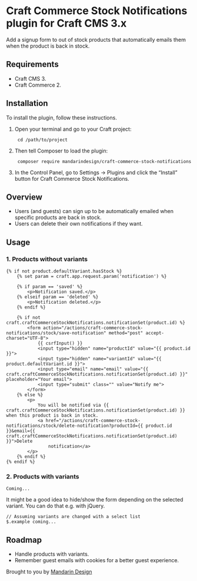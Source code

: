 # Craft Commerce Stock Notifications plugin for Craft CMS 3.x

Add a signup form to out of stock products that automatically emails them when the product is back in stock.

## Requirements

* Craft CMS 3.
* Craft Commerce 2.

## Installation

To install the plugin, follow these instructions.

1. Open your terminal and go to your Craft project:

        cd /path/to/project

2. Then tell Composer to load the plugin:

        composer require mandarindesign/craft-commerce-stock-notifications

3. In the Control Panel, go to Settings → Plugins and click the “Install” button for Craft Commerce Stock Notifications.

## Overview

* Users (and guests) can sign up to be automatically emailed when specific products are back in stock.
* Users can delete their own notifications if they want.

## Usage

### 1. Products without variants

```
{% if not product.defaultVariant.hasStock %}
    {% set param = craft.app.request.param('notification') %}

    {% if param == 'saved' %}
        <p>Notification saved.</p>
    {% elseif param == 'deleted' %}
        <p>Notification deleted.</p>
    {% endif %}

    {% if not craft.craftCommerceStockNotifications.notificationSet(product.id) %}
        <form action="/actions/craft-commerce-stock-notifications/stock/save-notification" method="post" accept-charset="UTF-8">
            {{ csrfInput() }}
            <input type="hidden" name="productId" value="{{ product.id }}">
            <input type="hidden" name="variantId" value="{{ product.defaultVariant.id }}">
            <input type="email" name="email" value="{{ craft.craftCommerceStockNotifications.notificationSet(product.id) }}" placeholder="Your email">
            <input type="submit" class="" value="Notify me">
        </form>
    {% else %}
        <p>
            You will be notified via {{ craft.craftCommerceStockNotifications.notificationSet(product.id) }} when this product is back in stock.
            <a href="/actions/craft-commerce-stock-notifications/stock/delete-notification?productId={{ product.id }}&email={{ craft.craftCommerceStockNotifications.notificationSet(product.id) }}">Delete
                notification</a>
        </p>
    {% endif %}
{% endif %}
```

### 2. Products with variants

```
Coming...
```

It might be a good idea to hide/show the form depending on the selected variant. You
can do that e.g. with jQuery.

```
// Assuming variants are changed with a select list
$.example coming...
```

## Roadmap

* Handle products with variants.
* Remember guest emails with cookies for a better guest experience.

Brought to you by [Mandarin Design](https://mandarindesign.no)
